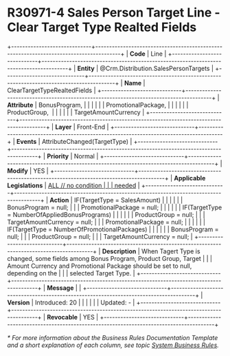 ﻿---
erp.type: front-end-business-rule
erp.entity: Crm.Distribution.SalesPersonTargets
---

# R30971-4 Sales Person Target Line - Clear Target Type Realted Fields
+-----------------------------+---------------------------------------------------------------------------------------+
| **Code**                    | Line                                                                                  |
+-----------------------------+---------------------------------------------------------------------------------------+
| **Entity**                  | @Crm.Distribution.SalesPersonTargets                                                                     |
+-----------------------------+---------------------------------------------------------------------------------------+
| **Name**                    | ClearTargetTypeRealtedFields                                                          |
+-----------------------------+---------------------------------------------------------------------------------------+
| **Attribute**               | BonusProgram,                                                                         |
|                             |                                                                                       |
|                             | PromotionalPackage,                                                                   |
|                             |                                                                                       |
|                             | ProductGroup,                                                                         |
|                             |                                                                                       |
|                             | TargetAmountCurrency                                                                  |
+-----------------------------+---------------------------------------------------------------------------------------+
| **Layer**                   | Front-End                                                                             |
+-----------------------------+---------------------------------------------------------------------------------------+
| **Events**                  | AttributeChanged(TargetType)                                                          |
+-----------------------------+---------------------------------------------------------------------------------------+
| **Priority**                | Normal                                                                                |
+-----------------------------+---------------------------------------------------------------------------------------+
| **Modify**                  | YES                                                                                   |
+-----------------------------+---------------------------------------------------------------------------------------+
| **Applicable Legislations** | [ALL // no condition                                                                  |
|                             | needed](https://confluence.erp.net/display/techdoc/Country+Specific+Functionality)    |
+-----------------------------+---------------------------------------------------------------------------------------+
| **Action**                  | IF(TargetType = SalesAmount)                                                          |
|                             |                                                                                       |
|                             | BonusProgram = null;                                                                  |
|                             | PromotionalPackage = null;                                                            |
|                             |                                                                                       |
|                             | IF(TargetType = NumberOfAppliedBonusPrograms)                                         |
|                             |                                                                                       |
|                             | ProductGroup = null;                                                                  |
|                             | TargetAmountCurrency = null;                                                          |
|                             | PromotionalPackage = null;                                                            |
|                             |                                                                                       |
|                             | IF(TargetType = NumberOfPromotionalPackages)                                          |
|                             |                                                                                       |
|                             | BonusProgram = null;                                                                  |
|                             | ProductGroup = null;                                                                  |
|                             | TargetAmountCurrency = null;                                                          |
+-----------------------------+---------------------------------------------------------------------------------------+
| **Description**             | When Tagert Type is changed, some fields among Bonus Program, Product Group, Target   |
|                             | Amount Currency and Promotional Package should be set to null, depending on the       |
|                             | selected Target Type.                                                                 |
+-----------------------------+---------------------------------------------------------------------------------------+
| **Message**                 |                                                                                       |
+-----------------------------+---------------------------------------------------------------------------------------+
| **Version**                 | Introduced: 20                                                                        |
|                             |                                                                                       |
|                             | Updated: -                                                                            |
+-----------------------------+---------------------------------------------------------------------------------------+
| **Revocable**               | YES                                                                                   |
+-----------------------------+---------------------------------------------------------------------------------------+

*\* For more information about the Business Rules Documentation Template and a short explanation of each column, see
topic [System Business Rules](../templates/template-description-system-business-rules.md).*

  

  
